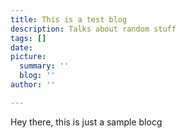 ```yaml
---
title: This is a test blog
description: Talks about random stuff
tags: []
date: 
picture:
  summary: ''
  blog: ''
author: ''

---
```

Hey there, this is just a sample blocg